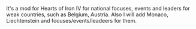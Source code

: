 It's a mod for Hearts of Iron IV for national focuses, events and leaders for weak countries, such as Belgium, Austria. Also I will add Monaco, Liechtenstein and focuses/events/leadeers for them.
